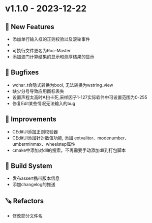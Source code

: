 # v1.1.0 - 2023-12-22

## 🎉 New Features
- 添加单行输入框的正则校验以及滚轮事件
- 
- 可执行文件更名为Roc-Master
- 添加波门计算结果的显示和测厚结果的显示

## 🐛 Bugfixes
- wchar_t会隐式转换为bool, 无法转换为wstring_view
- 缺少分号导致应用图标丢失
- 设置声程太高时A扫卡死,采样因子1-127实际软件中可设置范围为0-255
- 修复Edit某些情况无法输入的bug

## 🔨 Improvements
- CEditUI添加正则校验器
- CEditUI添加针对数值功能, 添加	extvalitor、modenumber、
umberminmax、wheelstep属性
- cmake中添加对dll的搜索，不再需要手动添加dll到打包脚本

## 🧱 Build System
- 发布assert携带版本信息
- 添加changelog的推送

## 🪚 Refactors
- 修改部分文件名


